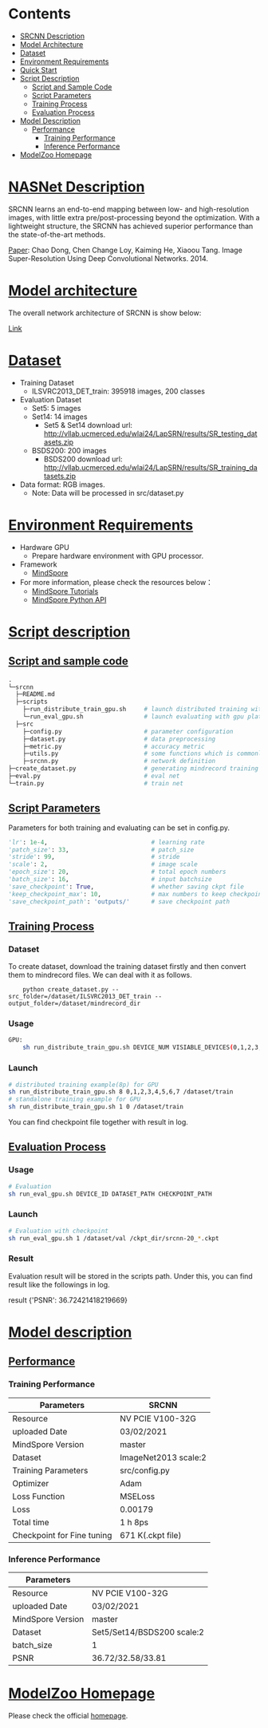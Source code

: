 # Contents

- [SRCNN Description](#srcnn-description)
- [Model Architecture](#model-architecture)
- [Dataset](#dataset)
- [Environment Requirements](#environment-requirements)
- [Quick Start](#quick-start)
- [Script Description](#script-description)
    - [Script and Sample Code](#script-and-sample-code)
    - [Script Parameters](#script-parameters)
    - [Training Process](#training-process)
    - [Evaluation Process](#evaluation-process)
- [Model Description](#model-description)
    - [Performance](#performance)  
        - [Training Performance](#evaluation-performance)
        - [Inference Performance](#evaluation-performance)
- [ModelZoo Homepage](#modelzoo-homepage)

# [NASNet Description](#contents)

SRCNN learns an end-to-end mapping between low- and high-resolution images, with little extra pre/post-processing beyond the optimization. With a lightweight structure, the SRCNN has achieved superior performance than the state-of-the-art methods.

[Paper](https://arxiv.org/pdf/1501.00092.pdf): Chao Dong, Chen Change Loy, Kaiming He, Xiaoou Tang. Image Super-Resolution Using Deep Convolutional Networks. 2014.

# [Model architecture](#contents)

The overall network architecture of SRCNN is show below:

[Link](https://arxiv.org/pdf/1501.00092.pdf)

# [Dataset](#contents)

- Training Dataset
    - ILSVRC2013_DET_train: 395918 images, 200 classes
- Evaluation Dataset
    - Set5: 5 images
    - Set14: 14 images
        - Set5 & Set14 download url: http://vllab.ucmerced.edu/wlai24/LapSRN/results/SR_testing_datasets.zip
    - BSDS200: 200 images
        - BSDS200 download url: http://vllab.ucmerced.edu/wlai24/LapSRN/results/SR_training_datasets.zip
- Data format: RGB images.
    - Note: Data will be processed in src/dataset.py

# [Environment Requirements](#contents)

- Hardware GPU
    - Prepare hardware environment with GPU processor.
- Framework
    - [MindSpore](https://www.mindspore.cn/install/en)
- For more information, please check the resources below：
    - [MindSpore Tutorials](https://www.mindspore.cn/tutorial/training/en/master/index.html)
    - [MindSpore Python API](https://www.mindspore.cn/doc/api_python/en/master/index.html)

# [Script description](#contents)

## [Script and sample code](#contents)

```python
.
└─srcnn
  ├─README.md
  ├─scripts
    ├─run_distribute_train_gpu.sh     # launch distributed training with gpu platform
    └─run_eval_gpu.sh                 # launch evaluating with gpu platform
  ├─src
    ├─config.py                       # parameter configuration
    ├─dataset.py                      # data preprocessing
    ├─metric.py                       # accuracy metric
    ├─utils.py                        # some functions which is commonly used
    ├─srcnn.py                        # network definition
├─create_dataset.py                   # generating mindrecord training dataset
├─eval.py                             # eval net
└─train.py                            # train net  

```

## [Script Parameters](#contents)

Parameters for both training and evaluating can be set in config.py.

```python
'lr': 1e-4,                             # learning rate
'patch_size': 33,                       # patch_size
'stride': 99,                           # stride
'scale': 2,                             # image scale
'epoch_size': 20,                       # total epoch numbers
'batch_size': 16,                       # input batchsize
'save_checkpoint': True,                # whether saving ckpt file
'keep_checkpoint_max': 10,              # max numbers to keep checkpoints
'save_checkpoint_path': 'outputs/'      # save checkpoint path
```

## [Training Process](#contents)

### Dataset

To create dataset, download the training dataset firstly and then convert them to mindrecord files. We can deal with it as follows.

```shell
    python create_dataset.py --src_folder=/dataset/ILSVRC2013_DET_train --output_folder=/dataset/mindrecord_dir
```

### Usage

```bash
GPU:
    sh run_distribute_train_gpu.sh DEVICE_NUM VISIABLE_DEVICES(0,1,2,3,4,5,6,7) DATASET_PATH
```

### Launch

```bash
# distributed training example(8p) for GPU
sh run_distribute_train_gpu.sh 8 0,1,2,3,4,5,6,7 /dataset/train
# standalone training example for GPU
sh run_distribute_train_gpu.sh 1 0 /dataset/train
```

You can find checkpoint file together with result in log.

## [Evaluation Process](#contents)

### Usage

```bash
# Evaluation
sh run_eval_gpu.sh DEVICE_ID DATASET_PATH CHECKPOINT_PATH
```

### Launch

```bash
# Evaluation with checkpoint
sh run_eval_gpu.sh 1 /dataset/val /ckpt_dir/srcnn-20_*.ckpt
```

### Result

Evaluation result will be stored in the scripts path. Under this, you can find result like the followings in log.

result  {'PSNR': 36.72421418219669}

# [Model description](#contents)

## [Performance](#contents)

### Training Performance

| Parameters                 | SRCNN                     |
| -------------------------- | ------------------------- |
| Resource                   | NV PCIE V100-32G          |
| uploaded Date              | 03/02/2021                |
| MindSpore Version          | master                    |
| Dataset                    | ImageNet2013 scale:2      |
| Training Parameters        | src/config.py             |
| Optimizer                  | Adam                      |
| Loss Function              | MSELoss                   |
| Loss                       | 0.00179                   |
| Total time                 | 1 h 8ps                   |
| Checkpoint for Fine tuning | 671 K(.ckpt file)         |

### Inference Performance

| Parameters                 |                            |
| -------------------------- | -------------------------- |
| Resource                   | NV PCIE V100-32G           |
| uploaded Date              | 03/02/2021                 |
| MindSpore Version          | master                     |
| Dataset                    | Set5/Set14/BSDS200 scale:2 |
| batch_size                 | 1                          |
| PSNR                       | 36.72/32.58/33.81          |

# [ModelZoo Homepage](#contents)

Please check the official [homepage](https://gitee.com/mindspore/mindspore/tree/master/model_zoo).
